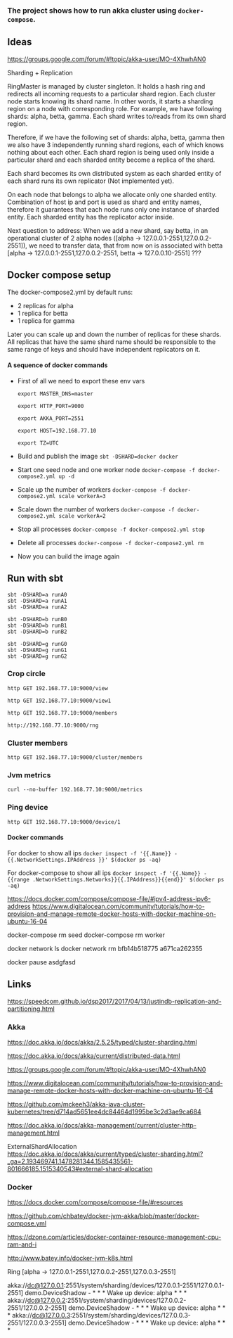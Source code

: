 ### The project shows how to run akka cluster using `docker-compose`.

##  Ideas

https://groups.google.com/forum/#!topic/akka-user/MO-4XhwhAN0


Sharding + Replication

RingMaster is managed by cluster singleton. It holds a hash ring and redirects all incoming requests to a particular shard region.
Each cluster node starts knowing its shard name. In other words, it starts a sharding region on a node with corresponding role.
For example, we have following shards: alpha, betta, gamma. Each shard writes to/reads from its own shard region. 


Therefore, if we have the following set of shards: 
alpha, betta, gamma then we also have 3 independently running shard regions, each of which knows nothing about each other. 
Each shard region is being used only inside a particular shard and each sharded entity become a replica of the shard. 

Each shard becomes its own distributed system as each sharded entity of each shard runs its own replicator (Not implemented yet).

On each node that belongs to alpha we allocate only one sharded entity. Combination of host ip and port is used as shard and entity names, therefore it guarantees that each node runs only one instance of sharded entity. Each sharded entity has the replicator actor inside.  


Next question to address:
 When we add a new shard, say betta, in an operational cluster of 2 alpha nodes ([alpha -> 127.0.0.1-2551,127.0.0.2-2551]), 
 we need to transfer data, that from now on is associated with betta [alpha -> 127.0.0.1-2551,127.0.0.2-2551, betta -> 127.0.0.10-2551]
 ???
 

## Docker compose setup  

The docker-compose2.yml by default runs: 
 * 2 replicas for alpha
 * 1 replica for betta
 * 1 replica for gamma

Later you can scale up and down the number of replicas for these shards.
All replicas that have the same shard name should be responsible to the same range of keys and should have independent replicators on it.     

#### A sequence of docker commands ####
  
  * First of all we need to export these env vars
    
    `export MASTER_DNS=master`

    `export HTTP_PORT=9000`
    
    `export AKKA_PORT=2551`
    
    `export HOST=192.168.77.10`
    
    `export TZ=UTC`
    
  * Build and publish the image `sbt -DSHARD=docker docker`
  
  * Start one seed node and one worker node `docker-compose -f docker-compose2.yml up -d`
     
  * Scale up the number of workers `docker-compose -f docker-compose2.yml scale workerA=3`
   
  * Scale down the number of workers `docker-compose -f docker-compose2.yml scale workerA=2`
  
  * Stop all processes `docker-compose -f docker-compose2.yml stop`
  
  * Delete all processes `docker-compose -f docker-compose2.yml rm`
    
  * Now you can build the image again

## Run with sbt
 
```
sbt -DSHARD=a runA0
sbt -DSHARD=a runA1
sbt -DSHARD=a runA2

sbt -DSHARD=b runB0
sbt -DSHARD=b runB1
sbt -DSHARD=b runB2

sbt -DSHARD=g runG0
sbt -DSHARD=g runG1
sbt -DSHARD=g runG2
```


### Crop circle

  `http GET 192.168.77.10:9000/view`

  `http GET 192.168.77.10:9000/view1`

  `http GET 192.168.77.10:9000/members`

  `http://192.168.77.10:9000/rng`

### Cluster members

   `http GET 192.168.77.10:9000/cluster/members`
    

### Jvm metrics 
  `curl --no-buffer 192.168.77.10:9000/metrics`

### Ping device
  
  `http GET 192.168.77.10:9000/device/1`  


#### Docker commands ####
  
  For docker to show all ips `docker inspect -f '{{.Name}} - {{.NetworkSettings.IPAddress }}' $(docker ps -aq)`
  
  For docker-compose to show all ips `docker inspect -f '{{.Name}} - {{range .NetworkSettings.Networks}}{{.IPAddress}}{{end}}' $(docker ps -aq)`


  https://docs.docker.com/compose/compose-file/#ipv4-address-ipv6-address
  https://www.digitalocean.com/community/tutorials/how-to-provision-and-manage-remote-docker-hosts-with-docker-machine-on-ubuntu-16-04

  docker-compose rm seed 
  docker-compose rm worker
    
  docker network ls
  docker network rm bfb14b518775 a671ca262355    

  docker pause asdgfasd 

##  Links

https://speedcom.github.io/dsp2017/2017/04/13/justindb-replication-and-partitioning.html
 
### Akka

https://doc.akka.io/docs/akka/2.5.25/typed/cluster-sharding.html

https://doc.akka.io/docs/akka/current/distributed-data.html

https://groups.google.com/forum/#!topic/akka-user/MO-4XhwhAN0

https://www.digitalocean.com/community/tutorials/how-to-provision-and-manage-remote-docker-hosts-with-docker-machine-on-ubuntu-16-04

https://github.com/mckeeh3/akka-java-cluster-kubernetes/tree/d714ad5651ee4dc84464d1995be3c2d3ae9ca684

https://doc.akka.io/docs/akka-management/current/cluster-http-management.html

ExternalShardAllocation https://doc.akka.io/docs/akka/current/typed/cluster-sharding.html?_ga=2.193469741.1478281344.1585435561-801666185.1515340543#external-shard-allocation

### Docker  

https://docs.docker.com/compose/compose-file/#resources

https://github.com/chbatey/docker-jvm-akka/blob/master/docker-compose.yml

https://dzone.com/articles/docker-container-resource-management-cpu-ram-and-i

http://www.batey.info/docker-jvm-k8s.html



Ring [alpha -> 127.0.0.1-2551,127.0.0.2-2551,127.0.0.3-2551] 

akka://dc@127.0.0.1:2551/system/sharding/devices/127.0.0.1-2551/127.0.0.1-2551] demo.DeviceShadow - * * *  Wake up device: alpha  * * *
akka://dc@127.0.0.2:2551/system/sharding/devices/127.0.0.2-2551/127.0.0.2-2551] demo.DeviceShadow - * * *  Wake up device: alpha  * * *
akka://dc@127.0.0.3:2551/system/sharding/devices/127.0.0.3-2551/127.0.0.3-2551] demo.DeviceShadow - * * *  Wake up device: alpha  * * *
 